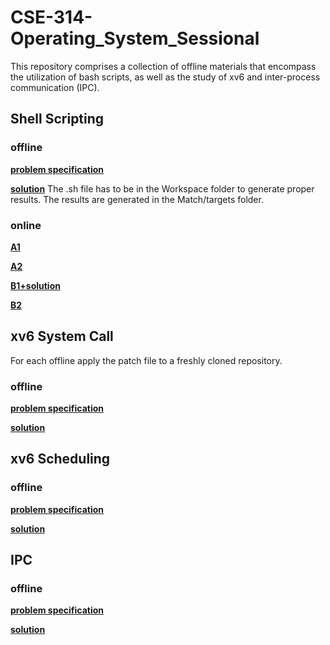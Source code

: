 # CSE-314-Operating_System_Sessional
This repository comprises a collection of offline materials that encompass the utilization of bash scripts, as well as the study of xv6 and inter-process communication (IPC).

## Shell Scripting
### offline
[**problem specification**](https://github.com/MubasshiraMusarrat/CSE-314-Operating_System_Sessional/blob/main/Shell_Scripting/offline/CSE%20314%20Jan%202023%20-%20Shell%20Scripting%20Assignment.pdf)

[**solution**](https://github.com/MubasshiraMusarrat/CSE-314-Operating_System_Sessional/tree/main/Shell_Scripting/offline/Shell-Scripting-Assignment-Files) The .sh file has to be in the Workspace folder to generate proper results. The results are generated in the Match/targets folder.

### online
[**A1**](https://github.com/MubasshiraMusarrat/CSE-314-Operating_System_Sessional/tree/main/Shell_Scripting/online/A1)

[**A2**](https://github.com/MubasshiraMusarrat/CSE-314-Operating_System_Sessional/tree/main/Shell_Scripting/online/A2)

[**B1+solution**](https://github.com/MubasshiraMusarrat/CSE-314-Operating_System_Sessional/tree/main/Shell_Scripting/online/B1)

[**B2**](https://github.com/MubasshiraMusarrat/CSE-314-Operating_System_Sessional/tree/main/Shell_Scripting/online/B2)

## xv6 System Call
For each offline apply the patch file to a freshly cloned repository.

### offline
[**problem specification**](https://github.com/MubasshiraMusarrat/CSE-314-Operating_System_Sessional/blob/main/xv6_System_Call/Offline-2-spec.pdf)

[**solution**](https://github.com/MubasshiraMusarrat/CSE-314-Operating_System_Sessional/blob/main/xv6_System_Call/1905088.patch) 

## xv6 Scheduling
### offline
[**problem specification**](https://github.com/MubasshiraMusarrat/CSE-314-Operating_System_Sessional/blob/main/xv6_Scheduling/offline/_CSE-314--assignment-03.pdf)

[**solution**](https://github.com/MubasshiraMusarrat/CSE-314-Operating_System_Sessional/blob/main/xv6_Scheduling/offline/1905088.patch)


## IPC
### offline
[**problem specification**](https://github.com/MubasshiraMusarrat/CSE-314-Operating_System_Sessional/blob/main/IPC/offline/IPC%20Offline.pdf)

[**solution**](https://github.com/MubasshiraMusarrat/CSE-314-Operating_System_Sessional/blob/main/IPC/offline/1905088.cpp)
